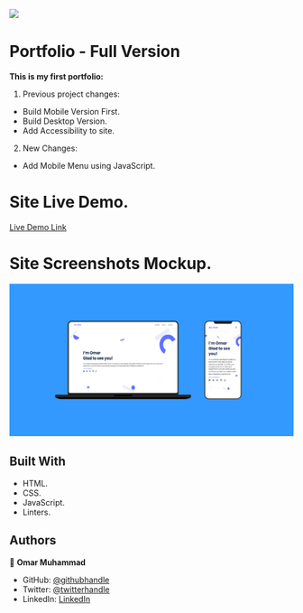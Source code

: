 ![](https://img.shields.io/badge/Microverse-blueviolet)

# Portfolio - Full Version

  **This is my first portfolio:**
  1. Previous project changes:
  - Build Mobile Version First.
  - Build Desktop Version.
  - Add Accessibility to site.

  2. New Changes:
  - Add Mobile Menu using JavaScript.


# Site Live Demo.
  [Live Demo Link](https://omar-muhamad.github.io/Portfolio-Full-Vesion/)


# Site Screenshots Mockup.

  ![screenshot](./images/WebSite-Mockup.png) 
  

## Built With

- HTML.
- CSS.
- JavaScript.
- Linters.


## Authors

👤 **Omar Muhammad**

- GitHub: [@githubhandle](https://github.com/Omar-Muhamad)
- Twitter: [@twitterhandle](https://twitter.com/Eng_OmarMuhamad)
- LinkedIn: [LinkedIn](https://www.linkedin.com/in/eng-omarmuhammad/)
